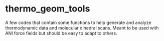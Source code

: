 # thermo_geom_tools
A few codes that contain some functions to help generate and analyze thermodynamic data and molecular dihedral scans. Meant to be used with ANI force fields but should be easy to adapt to others.
